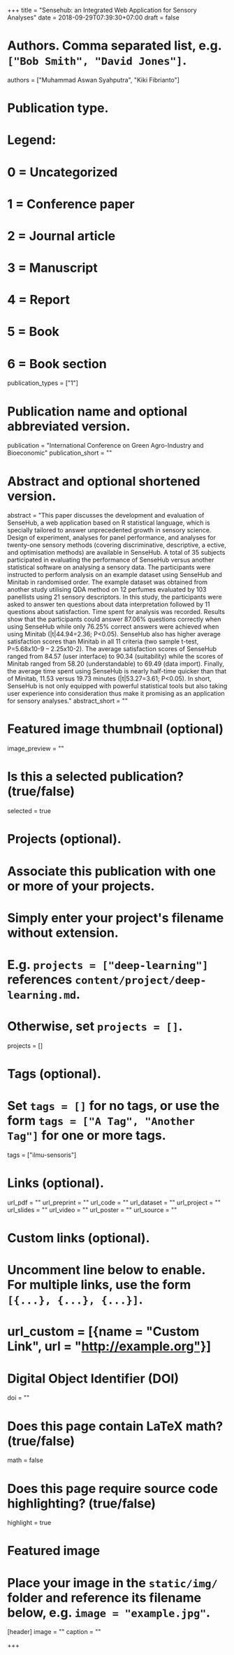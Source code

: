 +++
title = "Sensehub: an Integrated Web Application for Sensory Analyses"
date = 2018-09-29T07:39:30+07:00
draft = false

# Authors. Comma separated list, e.g. `["Bob Smith", "David Jones"]`.
authors = ["Muhammad Aswan Syahputra", "Kiki Fibrianto"]

# Publication type.
# Legend:
# 0 = Uncategorized
# 1 = Conference paper
# 2 = Journal article
# 3 = Manuscript
# 4 = Report
# 5 = Book
# 6 = Book section
publication_types = ["1"]

# Publication name and optional abbreviated version.
publication = "International Conference on Green Agro-Industry and Bioeconomic"
publication_short = ""

# Abstract and optional shortened version.
abstract = "This paper discusses the development and evaluation of SenseHub, a web application based on R statistical language, which is specially tailored to answer unprecedented growth in sensory science. Design of experiment, analyses for panel performance, and analyses for twenty-one sensory methods (covering discriminative, descriptive, a ective, and optimisation methods) are available in SenseHub. A total of 35 subjects participated in evaluating the performance of SenseHub versus another statistical software on analysing a sensory data. The participants were instructed to perform analysis on an example dataset using SenseHub and Minitab in randomised order. The example dataset was obtained from another study utilising QDA method on 12 perfumes evaluated by 103 panellists using 21 sensory descriptors. In this study, the participants were asked to answer ten questions about data interpretation followed by 11 questions about satisfaction. Time spent for analysis was recorded. Results show that the participants could answer 87.06% questions correctly when using SenseHub while only 76.25% correct answers were achieved when using Minitab (|t|44.94=2.36; P<0.05). SenseHub also has higher average satisfaction scores than Minitab in all 11 criteria (two sample t-test, P=5.68x10-9 – 2.25x10-2). The average satisfaction scores of SenseHub ranged from 84.57 (user interface) to 90.34 (suitability) while the scores of Minitab ranged from 58.20 (understandable) to 69.49 (data import). Finally, the average time spent using SenseHub is nearly half-time quicker than that of Minitab, 11.53 versus 19.73 minutes (|t|53.27=3.61; P<0.05). In short, SenseHub is not only equipped with powerful statistical tools but also taking user experience into consideration thus make it promising as an application for sensory analyses."
abstract_short = ""

# Featured image thumbnail (optional)
image_preview = ""

# Is this a selected publication? (true/false)
selected = true

# Projects (optional).
#   Associate this publication with one or more of your projects.
#   Simply enter your project's filename without extension.
#   E.g. `projects = ["deep-learning"]` references `content/project/deep-learning.md`.
#   Otherwise, set `projects = []`.
projects = []

# Tags (optional).
#   Set `tags = []` for no tags, or use the form `tags = ["A Tag", "Another Tag"]` for one or more tags.
tags = ["ilmu-sensoris"]

# Links (optional).
url_pdf = ""
url_preprint = ""
url_code = ""
url_dataset = ""
url_project = ""
url_slides = ""
url_video = ""
url_poster = ""
url_source = ""

# Custom links (optional).
#   Uncomment line below to enable. For multiple links, use the form `[{...}, {...}, {...}]`.
# url_custom = [{name = "Custom Link", url = "http://example.org"}]

# Digital Object Identifier (DOI)
doi = ""

# Does this page contain LaTeX math? (true/false)
math = false

# Does this page require source code highlighting? (true/false)
highlight = true

# Featured image
# Place your image in the `static/img/` folder and reference its filename below, e.g. `image = "example.jpg"`.
[header]
image = ""
caption = ""

+++
